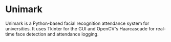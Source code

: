 # Unimark
Unimark is a Python-based facial recognition attendance system for universities. It uses Tkinter for the GUI and OpenCV's Haarcascade for real-time face detection and attendance logging.

